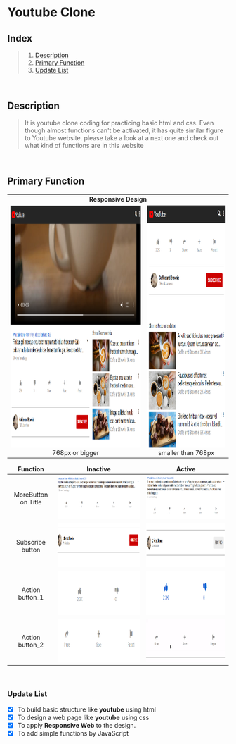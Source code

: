 # Youtube Clone

## Index

> 1.  [Description](#Description)
> 2.  [Primary Function](#Primary-Function)
> 3.  [Update List](#Update-List)

<br/>

## Description

> It is youtube clone coding for practicing basic html and css. Even though almost functions can't be activated, it has quite similar figure to Youtube website. please take a look at a next one and check out what kind of functions are in this website

<br/>

## Primary Function

<table cellspacing="0">
  <tr align="center">
    <td colspan="2"> <b>Responsive Design</b> </td>
  </tr>
  <td align="center"> <img src="/img/responsive1.png" width="768" height="550"/> <span>  768px or bigger </span> </td>
  <td align="center"> <img src="/img/responsive2.png" width="350" height="550"/> <span> smaller than 768px </span> </td>
</table>

<table cellspacing"0">
  <thead align="center">
    <td><b>Function</b></td>
    <td><b>Inactive</b></td>
    <td><b>Active</b></td>
  </thead>
  <tbody>
    <tr align="center">
      <td>MoreButton on Title</td>
      <td><img src="/img/moreBtn1.png" width="500" height="100"/></td>
      <td><img src="/img/moreBtn2.png" width="500" height="100"/></td>
    </tr>
    <tr align="center">
      <td>Subscribe button</td>
      <td><img src="/img/Subscribe1.png" width="500" height="100"/></td>
      <td><img src="/img/Subscribe2.png" width="500" height="100"/></td>
    </tr>
    <tr align="center">
      <td>Action button_1</td>
      <td><img src="/img/ActionBtn1.png" width="500" height="100"/></td>
      <td><img src="/img/ActionBtn2.png" width="500" height="100"/></td>
    </tr>
    <tr align="center">
      <td>Action button_2</td>
      <td><img src="/img/ActionBtn3.png" width="500" height="100"/></td>
      <td><img src="/img/ActionBtn4.gif" width="500" height="100"/></td>
    </tr>
  </tbody>
</table>

  <br/>

### Update List

- [x] To build basic structure like **youtube** using html
- [x] To design a web page like **youtube** using css
- [x] To apply **Responsive Web** to the design.
- [x] To add simple functions by JavaScript
